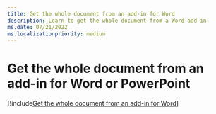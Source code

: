 ```yaml
---
title: Get the whole document from an add-in for Word
description: Learn to get the whole document from a Word add-in.
ms.date: 07/21/2022
ms.localizationpriority: medium
---
```


# Get the whole document from an add-in for Word or PowerPoint

[!include[Get the whole document from an add-in for Word](../includes/file-get-the-whole-document-from-an-add-in-for-powerpoint-or-word.md)]
